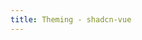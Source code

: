 ```yaml
---
title: Theming - shadcn-vue
---
```


<script setup>
import Theming from "../../.vitepress/theme/components/theming/Theming.vue"
</script>

<Theming />
